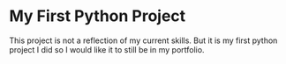 # My First Python Project

This project is not a reflection of my current skills. But it is my first python project I did so I would like it to still be in my portfolio.
